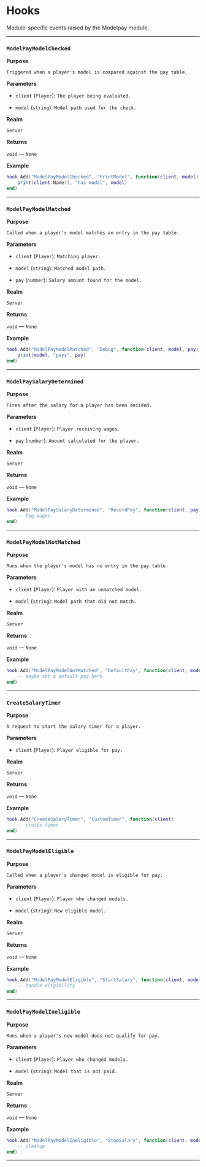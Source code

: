 # Hooks

Module-specific events raised by the Modelpay module.

---

### `ModelPayModelChecked`

**Purpose**

`Triggered when a player's model is compared against the pay table.`

**Parameters**

* `client` (`Player`): `The player being evaluated.`

* `model` (`string`): `Model path used for the check.`

**Realm**

`Server`

**Returns**

`void` — `None`

**Example**

```lua
hook.Add("ModelPayModelChecked", "PrintModel", function(client, model)
    print(client:Name(), "has model", model)
end)
```

---

### `ModelPayModelMatched`

**Purpose**

`Called when a player's model matches an entry in the pay table.`

**Parameters**

* `client` (`Player`): `Matching player.`

* `model` (`string`): `Matched model path.`

* `pay` (`number`): `Salary amount found for the model.`

**Realm**

`Server`

**Returns**

`void` — `None`

**Example**

```lua
hook.Add("ModelPayModelMatched", "Debug", function(client, model, pay)
    print(model, "pays", pay)
end)
```

---

### `ModelPaySalaryDetermined`

**Purpose**

`Fires after the salary for a player has been decided.`

**Parameters**

* `client` (`Player`): `Player receiving wages.`

* `pay` (`number`): `Amount calculated for the player.`

**Realm**

`Server`

**Returns**

`void` — `None`

**Example**

```lua
hook.Add("ModelPaySalaryDetermined", "RecordPay", function(client, pay)
    -- log wages
end)
```

---

### `ModelPayModelNotMatched`

**Purpose**

`Runs when the player's model has no entry in the pay table.`

**Parameters**

* `client` (`Player`): `Player with an unmatched model.`

* `model` (`string`): `Model path that did not match.`

**Realm**

`Server`

**Returns**

`void` — `None`

**Example**

```lua
hook.Add("ModelPayModelNotMatched", "DefaultPay", function(client, model)
    -- maybe set a default pay here
end)
```

---

### `CreateSalaryTimer`

**Purpose**

`A request to start the salary timer for a player.`

**Parameters**

* `client` (`Player`): `Player eligible for pay.`

**Realm**

`Server`

**Returns**

`void` — `None`

**Example**

```lua
hook.Add("CreateSalaryTimer", "CustomTimer", function(client)
    -- create timer
end)
```

---

### `ModelPayModelEligible`

**Purpose**

`Called when a player's changed model is eligible for pay.`

**Parameters**

* `client` (`Player`): `Player who changed models.`

* `model` (`string`): `New eligible model.`

**Realm**

`Server`

**Returns**

`void` — `None`

**Example**

```lua
hook.Add("ModelPayModelEligible", "StartSalary", function(client, model)
    -- handle eligibility
end)
```

---

### `ModelPayModelIneligible`

**Purpose**

`Runs when a player's new model does not qualify for pay.`

**Parameters**

* `client` (`Player`): `Player who changed models.`

* `model` (`string`): `Model that is not paid.`

**Realm**

`Server`

**Returns**

`void` — `None`

**Example**

```lua
hook.Add("ModelPayModelIneligible", "StopSalary", function(client, model)
    -- cleanup
end)
```

---

